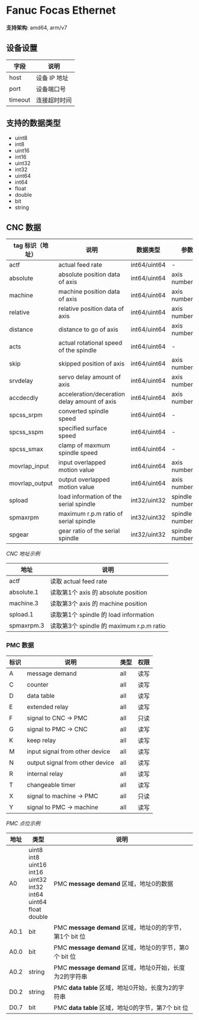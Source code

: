 # Fanuc Focas Ethernet

**支持架构**: amd64, arm/v7

## 设备设置

| 字段    | 说明         |
| ------- | ------------ |
| host    | 设备 IP 地址   |
| port    | 设备端口号   |
| timeout | 连接超时时间 |

## 支持的数据类型

* uint8
* int8
* uint16
* int16
* uint32
* int32
* uint64
* int64
* float
* double
* bit
* string

## CNC 数据

| tag 标识（地址） | 说明                                         | 数据类型     | 参数               |
| --------------- | -------------------------------------------- | ------------ | ------------------ |
| actf            | actual feed rate                             | int64/uint64 | -                  |
| absolute        | absolute position data of axis               | int64/uint64 | axis number(.n)    |
| machine         | machine position data of axis                | int64/uint64 | axis number(.n)    |
| relative        | relative position data of axis               | int64/uint64 | axis number(.n)    |
| distance        | distance to go of axis                       | int64/uint64 | axis number(.n)    |
| acts            | actual rotational speed of the spindle       | int64/uint64 | -                  |
| skip            | skipped position of axis                     | int64/uint64 | axis number(.n)    |
| srvdelay        | servo delay amount of axis                   | int64/uint64 | axis number(.n)    |
| accdecdly       | acceleration/deceration delay amount of axis | int64/uint64 | axis number(.n)    |
| spcss_srpm      | converted spindle speed                      | int64/uint64 | -                  |
| spcss_sspm      | specified surface speed                      | int64/uint64 | -                  |
| spcss_smax      | clamp of maxmum spindle speed                | int64/uint64 | -                  |
| movrlap_input   | input overlapped motion value                | int64/uint64 | axis number(.n)    |
| movrlap_output  | output overlapped motion value               | int64/uint64 | axis number(.n)    |
| spload          | load information of the serial spindle       | int32/uint32 | spindle number(.n) |
| spmaxrpm        | maximum r.p.m ratio of serial spindle        | int32/uint32 | spindle number(.n) |
| spgear          | gear ratio of the serial spindle             | int32/uint32 | spindle number(.n) |

*CNC 地址示例*

| 地址       | 说明                                  |
| ---------- | ------------------------------------- |
| actf       | 读取 actual feed rate                 |
| absolute.1 | 读取第1个 axis 的 absolute position      |
| machine.3  | 读取第3个 axis 的 machine position       |
| spload.1   | 读取第1个 spindle 的 load information    |
| spmaxrpm.3 | 读取第3个 spindle 的 maximum r.p.m ratio |

### PMC 数据

| 标识 | 说明                            | 类型 | 权限 |
| ---- | ------------------------------- | ---- | ---- |
| A    | message demand                  | all  | 读写 |
| C    | counter                         | all  | 读写 |
| D    | data table                      | all  | 读写 |
| E    | extended relay                  | all  | 读写 |
| F    | signal to CNC -> PMC            | all  | 只读 |
| G    | signal to PMC -> CNC            | all  | 读写 |
| K    | keep relay                      | all  | 读写 |
| M    | input signal from other device  | all  | 读写 |
| N    | output signal from other device | all  | 读写 |
| R    | internal relay                  | all  | 读写 |
| T    | changeable timer                | all  | 读写 |
| X    | signal to machine -> PMC        | all  | 只读 |
| Y    | signal to PMC -> machine        | all  | 读写 |

*PMC 点位示例*

| 地址 | 类型                                                         | 说明                                                     |
| ---- | ------------------------------------------------------------ | -------------------------------------------------------- |
| A0   | uint8 <br>int8<br>uint16<br>int16<br>uint32<br>int32<br>int64<br>uint64<br>float<br>double | PMC **message demand** 区域，地址0的数据                 |
| A0.1 | bit                                                          | PMC **message demand** 区域，地址0的的字节，第1个 bit 位 |
| A0.0 | bit                                                          | PMC **message demand** 区域，地址0的字节，第0个 bit 位   |
| A0.2 | string                                                       | PMC **message demand** 区域，地址0开始，长度为2的字符串  |
| D0.2 | string                                                       | PMC **data table** 区域，地址0开始，长度为2的字符串      |
| D0.7 | bit                                                          | PMC **data table** 区域，地址0的字节，第7个 bit 位       |